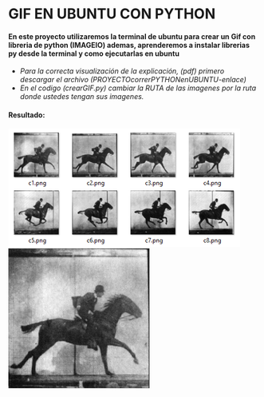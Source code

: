 # GIF EN UBUNTU CON PYTHON
#### En este proyecto utilizaremos la terminal de ubuntu para crear un Gif con libreria de python (IMAGEIO) ademas, aprenderemos a instalar librerias py desde la terminal y como ejecutarlas en ubuntu

- *Para la correcta visualización de la explicación, (pdf) primero descargar el archivo (PROYECTOcorrerPYTHONenUBUNTU-enlace)*
- *En el codigo (crearGIF.py) cambiar la RUTA de las imagenes por la ruta donde ustedes tengan sus imagenes.*

#### Resultado:

![Texto alternativo](/frames.png)
![Texto alternativo](/archivoCreado.gif)

